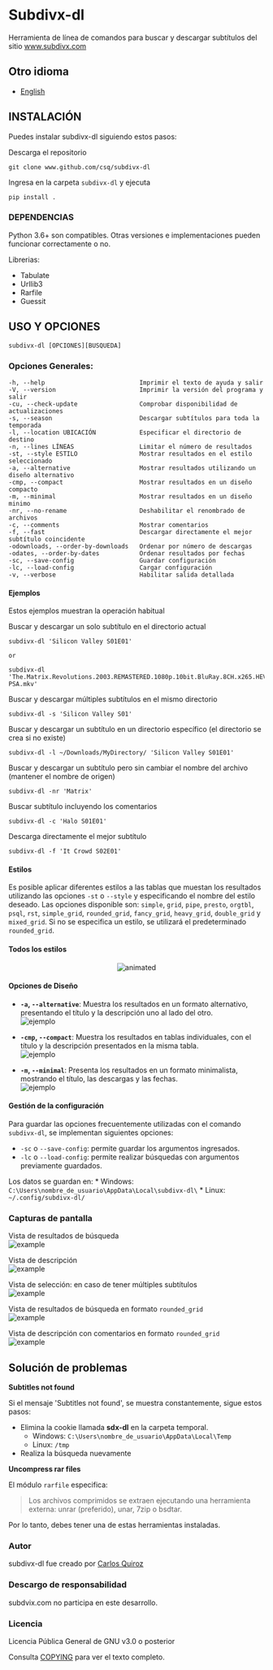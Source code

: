 # Subdivx-dl
Herramienta de línea de comandos para buscar y descargar subtítulos del sitio www.subdivx.com

## Otro idioma
- [English](README.md) 

## INSTALACIÓN
Puedes instalar subdivx-dl siguiendo estos pasos:

Descarga el repositorio

    git clone www.github.com/csq/subdivx-dl

Ingresa en la carpeta ``subdivx-dl`` y ejecuta

    pip install .

### DEPENDENCIAS
Python 3.6+ son compatibles. Otras versiones e implementaciones pueden funcionar correctamente o no.

Librerias:
* Tabulate
* Urllib3
* Rarfile
* Guessit

## USO Y OPCIONES
    subdivx-dl [OPCIONES][BUSQUEDA]

### Opciones Generales:
    -h, --help                          Imprimir el texto de ayuda y salir
    -V, --version                       Imprimir la versión del programa y salir
    -cu, --check-update                 Comprobar disponibilidad de actualizaciones
    -s, --season                        Descargar subtítulos para toda la temporada
    -l, --location UBICACIÓN            Especificar el directorio de destino
    -n, --lines LÍNEAS                  Limitar el número de resultados
    -st, --style ESTILO                 Mostrar resultados en el estilo seleccionado
    -a, --alternative                   Mostrar resultados utilizando un diseño alternativo
    -cmp, --compact                     Mostrar resultados en un diseño compacto
    -m, --minimal                       Mostrar resultados en un diseño minimo
    -nr, --no-rename                    Deshabilitar el renombrado de archivos
    -c, --comments                      Mostrar comentarios
    -f, --fast                          Descargar directamente el mejor subtítulo coincidente
    -odownloads, --order-by-downloads   Ordenar por número de descargas
    -odates, --order-by-dates           Ordenar resultados por fechas
    -sc, --save-config                  Guardar configuración
    -lc, --load-config                  Cargar configuración
    -v, --verbose                       Habilitar salida detallada

#### Ejemplos
Estos ejemplos muestran la operación habitual  

Buscar y descargar un solo subtítulo en el directorio actual  

    subdivx-dl 'Silicon Valley S01E01'  

    or  

    subdivx-dl 'The.Matrix.Revolutions.2003.REMASTERED.1080p.10bit.BluRay.8CH.x265.HEVC-PSA.mkv'  

Buscar y descargar múltiples subtítulos en el mismo directorio  

    subdivx-dl -s 'Silicon Valley S01'

Buscar y descargar un subtítulo en un directorio específico (el directorio se crea si no existe)

    subdivx-dl -l ~/Downloads/MyDirectory/ 'Silicon Valley S01E01'

Buscar y descargar un subtítulo pero sin cambiar el nombre del archivo (mantener el nombre de origen)  

    subdivx-dl -nr 'Matrix'

Buscar subtítulo incluyendo los comentarios  

    subdivx-dl -c 'Halo S01E01'

Descarga directamente el mejor subtítulo

    subdivx-dl -f 'It Crowd S02E01'

#### Estilos
Es posible aplicar diferentes estilos a las tablas que muestan los resultados utilizando las opciones ``-st`` o ``--style`` y especificando el nombre del estilo deseado. Las opciones disponible son: ``simple``, ``grid``, ``pipe``, ``presto``, ``orgtbl``, ``psql``, ``rst``, ``simple_grid``, ``rounded_grid``, ``fancy_grid``, ``heavy_grid``, ``double_grid`` y ``mixed_grid``. Si no se especifica un estilo, se utilizará el predeterminado ``rounded_grid``.

#### Todos los estilos
<p align="center">
  <img src="img/styles.gif" alt="animated" />
</p>

#### Opciones de Diseño

- **`-a`, `--alternative`**: Muestra los resultados en un formato alternativo, presentando el título y la descripción uno al lado del otro.  
![ejemplo](img/img-06.png)

- **`-cmp`, `--compact`**: Muestra los resultados en tablas individuales, con el título y la descripción presentados en la misma tabla.  
![ejemplo](img/img-07.png)

- **`-m`, `--minimal`**: Presenta los resultados en un formato minimalista, mostrando el título, las descargas y las fechas.  
![ejemplo](img/img-08.png)

#### Gestión de la configuración
Para guardar las opciones frecuentemente utilizadas con el comando ``subdivx-dl``, se implementan siguientes opciones:
* ``-sc`` o ``--save-config``: permite guardar los argumentos ingresados.
* ``-lc`` o ``--load-config``: permite realizar búsquedas con argumentos previamente guardados.

Los datos se guardan en:
    * Windows: ``C:\Users\nombre_de_usuario\AppData\Local\subdivx-dl\``
    * Linux: ``~/.config/subdivx-dl/``

### Capturas de pantalla
Vista de resultados de búsqueda  
![example](img/img-01.png)

Vista de descripción  
![example](img/img-02.png)

Vista de selección: en caso de tener múltiples subtítulos  
![example](img/img-03.png)

Vista de resultados de búsqueda en formato ``rounded_grid``  
![example](img/img-04.png)

Vista de descripción con comentarios en formato ``rounded_grid``  
![example](img/img-05.png)

## Solución de problemas

**Subtitles not found**

Si el mensaje 'Subtitles not found', se muestra constantemente, sigue estos pasos:

* Elimina la cookie llamada **sdx-dl** en la carpeta temporal.  
    * Windows: ``C:\Users\nombre_de_usuario\AppData\Local\Temp``  
    * Linux: ``/tmp``  
* Realiza la búsqueda nuevamente

**Uncompress rar files**

El módulo ``rarfile`` especifica:
>Los archivos comprimidos se extraen ejecutando una herramienta externa: unrar (preferido), unar, 7zip o bsdtar.

Por lo tanto, debes tener una de estas herramientas instaladas.

### Autor
subdivx-dl fue creado por [Carlos Quiroz](https://github.com/csq/)

### Descargo de responsabilidad
subdvix.com no participa en este desarrollo.

### Licencia
Licencia Pública General de GNU v3.0 o posterior  

Consulta [COPYING](COPYING) para ver el texto completo.
